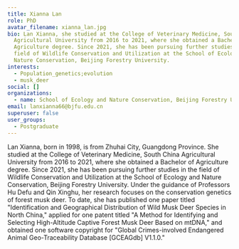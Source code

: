 ```yaml
---
title: Xianna Lan
role: PhD
avatar_filename: xianna_lan.jpg
bio: Lan Xianna, she studied at the College of Veterinary Medicine, South China
  Agricultural University from 2016 to 2021, where she obtained a Bachelor of
  Agriculture degree. Since 2021, she has been pursuing further studies in the
  field of Wildlife Conservation and Utilization at the School of Ecology and
  Nature Conservation, Beijing Forestry University.
interests:
  - Population_genetics;evolution
  - musk_deer
social: []
organizations:
  - name: School of Ecology and Nature Conservation, Beijing Forestry University
email: lanxianna66@bjfu.edu.cn
superuser: false
user_groups:
  - Postgraduate
---
```

Lan Xianna, born in 1998, is from Zhuhai City, Guangdong Province. She studied at the College of Veterinary Medicine, South China Agricultural University from 2016 to 2021, where she obtained a Bachelor of Agriculture degree. Since 2021, she has been pursuing further studies in the field of Wildlife Conservation and Utilization at the School of Ecology and Nature Conservation, Beijing Forestry University. Under the guidance of Professors Hu Defu and Qin Xinghu, her research focuses on the conservation genetics of forest musk deer. To date, she has published one paper titled "Identification and Geographical Distribution of Wild Musk Deer Species in North China," applied for one patent titled "A Method for Identifying and Selecting High-Altitude Captive Forest Musk Deer Based on mtDNA," and obtained one software copyright for "Global Crimes-involved Endangered Animal Geo-Traceability Database \[GCEAGdb] V1.1.0."